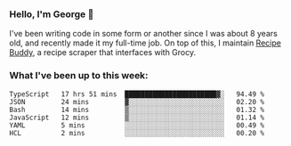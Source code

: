 ### Hello, I'm George 👋

I've been writing code in some form or another since I was about 8 years old, and recently made it my full-time job. On top of this, I maintain [Recipe Buddy](https://github.com/georgegebbett/recipe-buddy), a recipe scraper that interfaces with Grocy.  

<!--
**georgegebbett/georgegebbett** is a ✨ _special_ ✨ repository because its `README.md` (this file) appears on your GitHub profile.

Here are some ideas to get you started:

- 🔭 I’m currently working on ...
- 🌱 I’m currently learning ...
- 👯 I’m looking to collaborate on ...
- 🤔 I’m looking for help with ...
- 💬 Ask me about ...
- 📫 How to reach me: ...
- 😄 Pronouns: ...
- ⚡ Fun fact: ...
-->

### What I've been up to this week:
<!--START_SECTION:waka-->

```text
TypeScript   17 hrs 51 mins  ███████████████████████▓░   94.49 %
JSON         24 mins         ▓░░░░░░░░░░░░░░░░░░░░░░░░   02.20 %
Bash         14 mins         ▒░░░░░░░░░░░░░░░░░░░░░░░░   01.32 %
JavaScript   12 mins         ▒░░░░░░░░░░░░░░░░░░░░░░░░   01.14 %
YAML         5 mins          ░░░░░░░░░░░░░░░░░░░░░░░░░   00.49 %
HCL          2 mins          ░░░░░░░░░░░░░░░░░░░░░░░░░   00.20 %
```

<!--END_SECTION:waka-->
